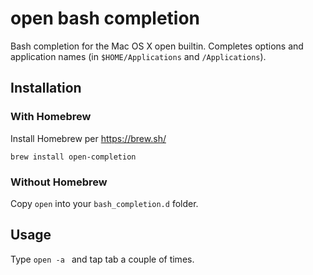 # open bash completion

Bash completion for the Mac OS X open builtin.  Completes options and
application names (in `$HOME/Applications` and `/Applications`).

## Installation

### With Homebrew

Install Homebrew per https://brew.sh/

```
brew install open-completion
```

### Without Homebrew

Copy `open` into your `bash_completion.d` folder.

## Usage

Type `open -a ` and tap tab a couple of times.

